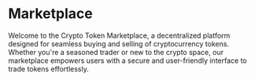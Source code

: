 # Marketplace
Welcome to the Crypto Token Marketplace, a decentralized platform designed for seamless buying and selling of cryptocurrency tokens. Whether you're a seasoned trader or new to the crypto space, our marketplace empowers users with a secure and user-friendly interface to trade tokens effortlessly.
